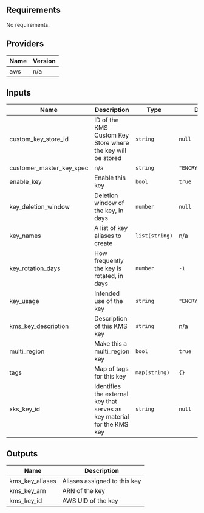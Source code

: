 ## Requirements

No requirements.

## Providers

| Name | Version |
|------|---------|
| aws | n/a |

## Inputs

| Name | Description | Type | Default | Required |
|------|-------------|------|---------|:--------:|
| custom\_key\_store\_id | ID of the KMS Custom Key Store where the key will be stored | `string` | `null` | no |
| customer\_master\_key\_spec | n/a | `string` | `"ENCRYPT_DECRYPT"` | no |
| enable\_key | Enable this key | `bool` | `true` | no |
| key\_deletion\_window | Deletion window of the key, in days | `number` | `null` | no |
| key\_names | A list of key aliases to create | `list(string)` | n/a | yes |
| key\_rotation\_days | How frequently the key is rotated, in days | `number` | `-1` | no |
| key\_usage | Intended use of the key | `string` | `"ENCRYPT_DECRYPT"` | no |
| kms\_key\_description | Description of this KMS key | `string` | n/a | yes |
| multi\_region | Make this a multi\_region key | `bool` | `true` | no |
| tags | Map of tags for this key | `map(string)` | `{}` | no |
| xks\_key\_id | Identifies the external key that serves as key material for the KMS key | `string` | `null` | no |

## Outputs

| Name | Description |
|------|-------------|
| kms\_key\_aliases | Aliases assigned to this key |
| kms\_key\_arn | ARN of the key |
| kms\_key\_id | AWS UID of the key |

